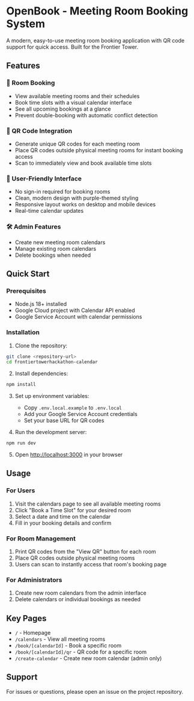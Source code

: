 # OpenBook - Meeting Room Booking System

A modern, easy-to-use meeting room booking application with QR code support for quick access.  Built for the Frontier Tower.

## Features

### 📅 Room Booking
- View available meeting rooms and their schedules
- Book time slots with a visual calendar interface
- See all upcoming bookings at a glance
- Prevent double-booking with automatic conflict detection

### 🔗 QR Code Integration
- Generate unique QR codes for each meeting room
- Place QR codes outside physical meeting rooms for instant booking access
- Scan to immediately view and book available time slots

### 👥 User-Friendly Interface
- No sign-in required for booking rooms
- Clean, modern design with purple-themed styling
- Responsive layout works on desktop and mobile devices
- Real-time calendar updates

### 🛠️ Admin Features
- Create new meeting room calendars
- Manage existing room calendars
- Delete bookings when needed

## Quick Start

### Prerequisites
- Node.js 18+ installed
- Google Cloud project with Calendar API enabled
- Google Service Account with calendar permissions

### Installation

1. Clone the repository:
```bash
git clone <repository-url>
cd frontiertowerhackathon-calendar
```

2. Install dependencies:
```bash
npm install
```

3. Set up environment variables:
   - Copy `.env.local.example` to `.env.local`
   - Add your Google Service Account credentials
   - Set your base URL for QR codes

4. Run the development server:
```bash
npm run dev
```

5. Open [http://localhost:3000](http://localhost:3000) in your browser

## Usage

### For Users
1. Visit the calendars page to see all available meeting rooms
2. Click "Book a Time Slot" for your desired room
3. Select a date and time on the calendar
4. Fill in your booking details and confirm

### For Room Management
1. Print QR codes from the "View QR" button for each room
2. Place QR codes outside physical meeting rooms
3. Users can scan to instantly access that room's booking page

### For Administrators
1. Create new room calendars from the admin interface
2. Delete calendars or individual bookings as needed

## Key Pages

- `/` - Homepage
- `/calendars` - View all meeting rooms
- `/book/[calendarId]` - Book a specific room
- `/book/[calendarId]/qr` - QR code for a specific room
- `/create-calendar` - Create new room calendar (admin only)

## Support

For issues or questions, please open an issue on the project repository.